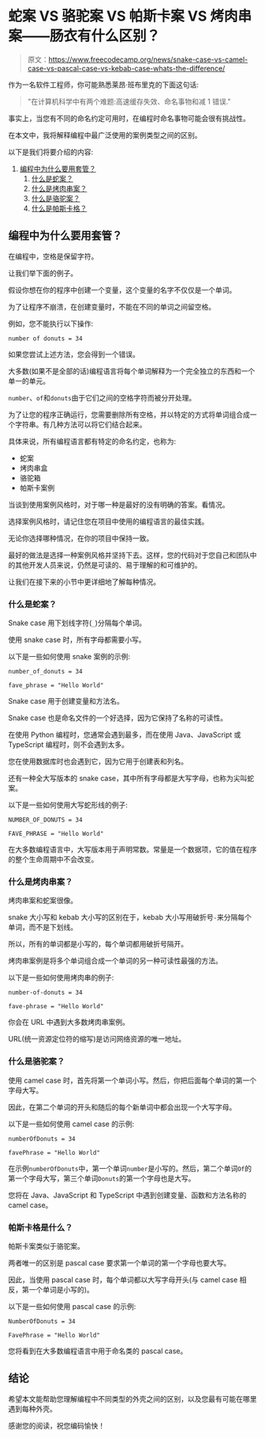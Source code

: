 # 蛇案 VS 骆驼案 VS 帕斯卡案 VS 烤肉串案——肠衣有什么区别？

> 原文：<https://www.freecodecamp.org/news/snake-case-vs-camel-case-vs-pascal-case-vs-kebab-case-whats-the-difference/>

作为一名软件工程师，你可能熟悉莱昂·班布里克的下面这句话:

> "在计算机科学中有两个难题:高速缓存失效、命名事物和减 1 错误."

事实上，当您有不同的命名约定可用时，在编程时命名事物可能会很有挑战性。

在本文中，我将解释编程中最广泛使用的案例类型之间的区别。

以下是我们将要介绍的内容:

1.  [编程中为什么要用套管？](#intro)
    1.  [什么是蛇案？](#snake-case)
    2.  [什么是烤肉串案？](#kebab-case)
    3.  [什么是骆驼案？](#camel-case)
    4.  [什么是帕斯卡格？](#pascal-case)

## 编程中为什么要用套管？

在编程中，空格是保留字符。

让我们举下面的例子。

假设你想在你的程序中创建一个变量，这个变量的名字不仅仅是一个单词。

为了让程序不崩溃，在创建变量时，不能在不同的单词之间留空格。

例如，您不能执行以下操作:

```
number of donuts = 34 
```

如果您尝试上述方法，您会得到一个错误。

大多数(如果不是全部的话)编程语言将每个单词解释为一个完全独立的东西和一个单一的单元。

`number`、`of`和`donuts`由于它们之间的空格字符而被分开处理。

为了让您的程序正确运行，您需要删除所有空格，并以特定的方式将单词组合成一个字符串。有几种方法可以将它们结合起来。

具体来说，所有编程语言都有特定的命名约定，也称为:

*   蛇案
*   烤肉串盒
*   骆驼箱
*   帕斯卡案例

当谈到使用案例风格时，对于哪一种是最好的没有明确的答案。看情况。

选择案例风格时，请记住您在项目中使用的编程语言的最佳实践。

无论你选择哪种情况，在你的项目中保持一致。

最好的做法是选择一种案例风格并坚持下去。这样，您的代码对于您自己和团队中的其他开发人员来说，仍然是可读的、易于理解的和可维护的。

让我们在接下来的小节中更详细地了解每种情况。

### 什么是蛇案？

Snake case 用下划线字符(`_`)分隔每个单词。

使用 snake case 时，所有字母都需要小写。

以下是一些如何使用 snake 案例的示例:

```
number_of_donuts = 34

fave_phrase = "Hello World" 
```

Snake case 用于创建变量和方法名。

Snake case 也是命名文件的一个好选择，因为它保持了名称的可读性。

在使用 Python 编程时，您通常会遇到最多，而在使用 Java、JavaScript 或 TypeScript 编程时，则不会遇到太多。

您在使用数据库时也会遇到它，因为它用于创建表和列名。

还有一种全大写版本的 snake case，其中所有字母都是大写字母，也称为尖叫蛇案。

以下是一些如何使用大写蛇形线的例子:

```
NUMBER_OF_DONUTS = 34

FAVE_PHRASE = "Hello World" 
```

在大多数编程语言中，大写版本用于声明常数。常量是一个数据项，它的值在程序的整个生命周期中不会改变。

### 什么是烤肉串案？

烤肉串案和蛇案很像。

snake 大小写和 kebab 大小写的区别在于，kebab 大小写用破折号`-`来分隔每个单词，而不是下划线。

所以，所有的单词都是小写的，每个单词都用破折号隔开。

烤肉串案例是将多个单词组合成一个单词的另一种可读性最强的方法。

以下是一些如何使用烤肉串的例子:

```
number-of-donuts = 34

fave-phrase = "Hello World" 
```

你会在 URL 中遇到大多数烤肉串案例。

URL(统一资源定位符的缩写)是访问网络资源的唯一地址。

### 什么是骆驼案？

使用 camel case 时，首先将第一个单词小写。然后，你把后面每个单词的第一个字母大写。

因此，在第二个单词的开头和随后的每个新单词中都会出现一个大写字母。

以下是一些如何使用 camel case 的示例:

```
numberOfDonuts = 34

favePhrase = "Hello World" 
```

在示例`numberOfDonuts`中，第一个单词`number`是小写的。然后，第二个单词`Of`的第一个字母大写，第三个单词`Donuts`的第一个字母也是大写。

您将在 Java、JavaScript 和 TypeScript 中遇到创建变量、函数和方法名称的 camel case。

### 帕斯卡格是什么？

帕斯卡案类似于骆驼案。

两者唯一的区别是 pascal case 要求第一个单词的第一个字母也要大写。

因此，当使用 pascal case 时，每个单词都以大写字母开头(与 camel case 相反，第一个单词是小写的)。

以下是一些如何使用 pascal case 的示例:

```
NumberOfDonuts = 34

FavePhrase = "Hello World" 
```

您将看到在大多数编程语言中用于命名类的 pascal case。

## 结论

希望本文能帮助您理解编程中不同类型的外壳之间的区别，以及您最有可能在哪里遇到每种外壳。

感谢您的阅读，祝您编码愉快！